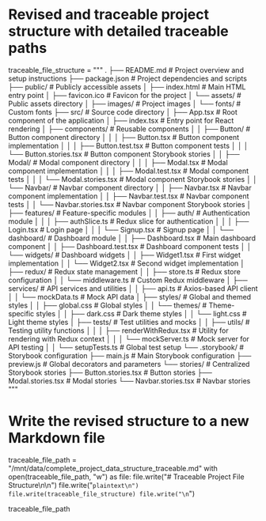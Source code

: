# Revised and traceable project structure with detailed traceable paths

traceable_file_structure = """
.
├── README.md                          # Project overview and setup instructions
├── package.json                       # Project dependencies and scripts
├── public/                            # Publicly accessible assets
│   ├── index.html                     # Main HTML entry point
│   ├── favicon.ico                    # Favicon for the project
│   └── assets/                        # Public assets directory
│       ├── images/                    # Project images
│       └── fonts/                     # Custom fonts
├── src/                               # Source code directory
│   ├── App.tsx                        # Root component of the application
│   ├── index.tsx                      # Entry point for React rendering
│   ├── components/                    # Reusable components
│   │   ├── Button/                    # Button component directory
│   │   │   ├── Button.tsx             # Button component implementation
│   │   │   ├── Button.test.tsx        # Button component tests
│   │   │   └── Button.stories.tsx     # Button component Storybook stories
│   │   ├── Modal/                     # Modal component directory
│   │   │   ├── Modal.tsx              # Modal component implementation
│   │   │   ├── Modal.test.tsx         # Modal component tests
│   │   │   └── Modal.stories.tsx      # Modal component Storybook stories
│   │   └── Navbar/                    # Navbar component directory
│   │       ├── Navbar.tsx             # Navbar component implementation
│   │       ├── Navbar.test.tsx        # Navbar component tests
│   │       └── Navbar.stories.tsx     # Navbar component Storybook stories
│   ├── features/                      # Feature-specific modules
│   │   ├── auth/                      # Authentication module
│   │   │   ├── authSlice.ts           # Redux slice for authentication
│   │   │   ├── Login.tsx              # Login page
│   │   │   └── Signup.tsx             # Signup page
│   │   └── dashboard/                 # Dashboard module
│   │       ├── Dashboard.tsx          # Main dashboard component
│   │       ├── Dashboard.test.tsx     # Dashboard component tests
│   │       └── widgets/               # Dashboard widgets
│   │           ├── Widget1.tsx        # First widget implementation
│   │           └── Widget2.tsx        # Second widget implementation
│   ├── redux/                         # Redux state management
│   │   ├── store.ts                   # Redux store configuration
│   │   └── middleware.ts              # Custom Redux middleware
│   ├── services/                      # API services and utilities
│   │   ├── api.ts                     # Axios-based API client
│   │   └── mockData.ts                # Mock API data
│   ├── styles/                        # Global and themed styles
│   │   ├── global.css                 # Global styles
│   │   └── themes/                    # Theme-specific styles
│   │       ├── dark.css               # Dark theme styles
│   │       └── light.css              # Light theme styles
│   ├── tests/                         # Test utilities and mocks
│   │   ├── utils/                     # Testing utility functions
│   │   │   ├── renderWithRedux.tsx    # Utility for rendering with Redux context
│   │   │   └── mockServer.ts          # Mock server for API testing
│   │   └── setupTests.ts              # Global test setup
└── .storybook/                        # Storybook configuration
    ├── main.js                        # Main Storybook configuration
    ├── preview.js                     # Global decorators and parameters
    └── stories/                       # Centralized Storybook stories
        ├── Button.stories.tsx         # Button stories
        ├── Modal.stories.tsx          # Modal stories
        └── Navbar.stories.tsx         # Navbar stories
"""

# Write the revised structure to a new Markdown file
traceable_file_path = "/mnt/data/complete_project_data_structure_traceable.md"
with open(traceable_file_path, "w") as file:
    file.write("# Traceable Project File Structure\n\n")
    file.write("```plaintext\n")
    file.write(traceable_file_structure)
    file.write("\n```")

traceable_file_path

